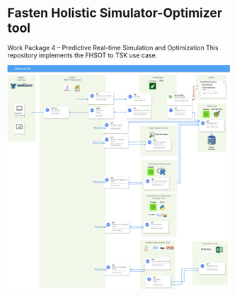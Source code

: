 # Fasten Holistic Simulator-Optimizer tool

Work Package 4 – Predictive Real-time Simulation and Optimization
This repository implements the FHSOT to TSK use case.

![Screenshot](Architeture%20FHSOT.png)
